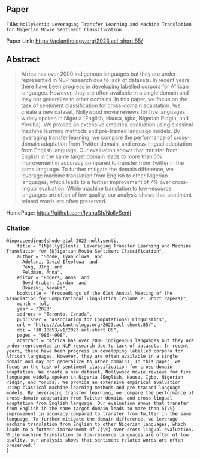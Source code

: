 #

## Paper
Title: `NollySenti: Leveraging Transfer Learning and Machine Translation for Nigerian Movie Sentiment Classification`

Paper Link: https://aclanthology.org/2023.acl-short.85/

## Abstract
>Africa has over 2000 indigenous languages but they are under-represented in NLP research due to lack of datasets. In recent years, there have been progress in developing labelled corpora for African languages. However, they are often available in a single domain and may not generalize to other domains. In this paper, we focus on the task of sentiment classification for cross-domain adaptation. We create a new dataset, Nollywood movie reviews for five languages widely spoken in Nigeria (English, Hausa, Igbo, Nigerian Pidgin, and Yoruba). We provide an extensive empirical evaluation using classical machine learning methods and pre-trained language models. By leveraging transfer learning, we compare the performance of cross-domain adaptation from Twitter domain, and cross-lingual adaptation from English language. Our evaluation shows that transfer from English in the same target domain leads to more than 5% improvement in accuracy compared to transfer from Twitter in the same language. To further mitigate the domain difference, we leverage machine translation from English to other Nigerian languages, which leads to a further improvement of 7% over cross-lingual evaluation. While machine translation to low-resource languages are often of low quality, our analysis shows that sentiment related words are often preserved.

HomePage: https://github.com/IyanuSh/NollySenti

### Citation

```
@inproceedings{shode-etal-2023-nollysenti,
    title = "{N}olly{S}enti: Leveraging Transfer Learning and Machine Translation for {N}igerian Movie Sentiment Classification",
    author = "Shode, Iyanuoluwa  and
      Adelani, David Ifeoluwa  and
      Peng, JIng  and
      Feldman, Anna",
    editor = "Rogers, Anna  and
      Boyd-Graber, Jordan  and
      Okazaki, Naoaki",
    booktitle = "Proceedings of the 61st Annual Meeting of the Association for Computational Linguistics (Volume 2: Short Papers)",
    month = jul,
    year = "2023",
    address = "Toronto, Canada",
    publisher = "Association for Computational Linguistics",
    url = "https://aclanthology.org/2023.acl-short.85/",
    doi = "10.18653/v1/2023.acl-short.85",
    pages = "986--998",
    abstract = "Africa has over 2000 indigenous languages but they are under-represented in NLP research due to lack of datasets. In recent years, there have been progress in developing labelled corpora for African languages. However, they are often available in a single domain and may not generalize to other domains. In this paper, we focus on the task of sentiment classification for cross-domain adaptation. We create a new dataset, Nollywood movie reviews for five languages widely spoken in Nigeria (English, Hausa, Igbo, Nigerian Pidgin, and Yoruba). We provide an extensive empirical evaluation using classical machine learning methods and pre-trained language models. By leveraging transfer learning, we compare the performance of cross-domain adaptation from Twitter domain, and cross-lingual adaptation from English language. Our evaluation shows that transfer from English in the same target domain leads to more than 5{\%} improvement in accuracy compared to transfer from Twitter in the same language. To further mitigate the domain difference, we leverage machine translation from English to other Nigerian languages, which leads to a further improvement of 7{\%} over cross-lingual evaluation. While machine translation to low-resource languages are often of low quality, our analysis shows that sentiment related words are often preserved."
}
```

